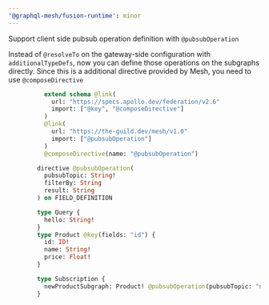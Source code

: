 ```yaml
---
'@graphql-mesh/fusion-runtime': minor
---
```


Support client side pubsub operation definition with `@pubsubOperation`

Instead of `@resolveTo` on the gateway-side configuration with `additionalTypeDefs`, now you can define those operations on the subgraphs directly. Since this is a additional directive provided by Mesh, you need to use `@composeDirective`

```graphql
          extend schema @link(
            url: "https://specs.apollo.dev/federation/v2.6"
            import: ["@key", "@composeDirective"]
          )
          @link(
            url: "https://the-guild.dev/mesh/v1.0"
            import: ["@pubsubOperation"]
          )
          @composeDirective(name: "@pubsubOperation")

        directive @pubsubOperation(
          pubsubTopic: String!
          filterBy: String
          result: String
        ) on FIELD_DEFINITION

        type Query {
          hello: String!
        }
        type Product @key(fields: "id") {
          id: ID!
          name: String!
          price: Float!
        }

        type Subscription {
          newProductSubgraph: Product! @pubsubOperation(pubsubTopic: "new_product")
        }
```
